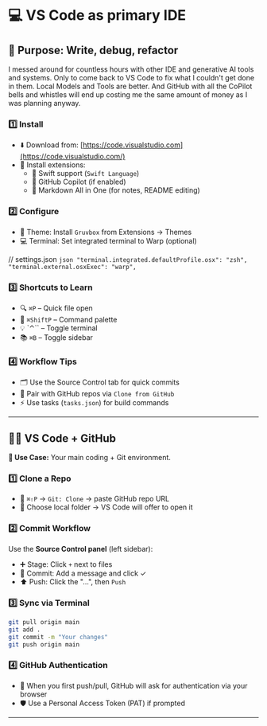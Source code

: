 # 💻 VS Code as primary IDE

## **🎯 Purpose:** Write, debug, refactor

I messed around for countless hours with other IDE and generative AI tools and systems. Only to come back to VS Code to fix what I couldn't get done in them. Local Models and Tools are better. And GitHub with all the CoPilot bells and whistles will end up costing me the same amount of money as I was planning anyway.

### 1️⃣ **Install**

- ⬇️ Download from: [https://code.visualstudio.com](https://code.visualstudio.com/)
- 🧩 Install extensions:
  - 🦅 Swift support (`Swift Language`)
  - 🤖 GitHub Copilot (if enabled)
  - 📝 Markdown All in One (for notes, README editing)

### 2️⃣ **Configure**

- 🎨 Theme: Install `Gruvbox` from Extensions → Themes
- 💻 Terminal: Set integrated terminal to Warp (optional)

// settings.json
    ```json
    "terminal.integrated.defaultProfile.osx": "zsh",
    "terminal.external.osxExec": "warp",
    ```

### 3️⃣ **Shortcuts to Learn**

- 🔍 `⌘P` – Quick file open
- 🧭 `⌘ShiftP` – Command palette
- 💡 `⌃\`` – Toggle terminal
- 📚 `⌘B` – Toggle sidebar

### 4️⃣ **Workflow Tips**

- 🗂️ Use the Source Control tab for quick commits
- 🔗 Pair with GitHub repos via `Clone from GitHub`
- ⚡ Use tasks (`tasks.json`) for build commands

---

## 🧑‍💻 **VS Code + GitHub**

**🔧 Use Case:** Your main coding + Git environment.

### 1️⃣ **Clone a Repo**

- 🚀 `⌘⇧P` → `Git: Clone` → paste GitHub repo URL
- 📂 Choose local folder → VS Code will offer to open it

### 2️⃣ **Commit Workflow**

Use the **Source Control panel** (left sidebar):

- ➕ Stage: Click `+` next to files
- 📝 Commit: Add a message and click ✓
- ⬆️ Push: Click the "…", then `Push`

### 3️⃣ **Sync via Terminal**

```bash
git pull origin main
git add .
git commit -m "Your changes"
git push origin main
```

### 4️⃣ **GitHub Authentication**

- 🔑 When you first push/pull, GitHub will ask for authentication via your browser
- 🛡️ Use a Personal Access Token (PAT) if prompted

---
